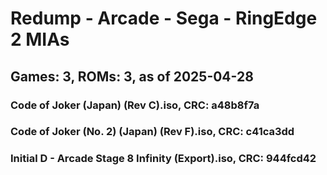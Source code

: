 # Redump - Arcade - Sega - RingEdge 2 MIAs
## Games: 3, ROMs: 3, as of 2025-04-28

### Code of Joker (Japan) (Rev C).iso, CRC: a48b8f7a
### Code of Joker (No. 2) (Japan) (Rev F).iso, CRC: c41ca3dd
### Initial D - Arcade Stage 8 Infinity (Export).iso, CRC: 944fcd42
